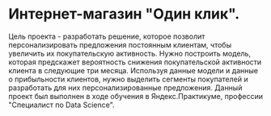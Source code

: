 # Интернет-магазин "Один клик".
Цель проекта - разработать решение, которое позволит персонализировать предложения постоянным клиентам, чтобы увеличить их покупательскую активность.
Нужно построить модель, которая предскажет вероятность снижения покупательской активности клиента в следующие три месяца. Используя данные модели и данные о прибыльности клиентов, нужно выделить сегменты покупателей и разработать для них персонализированные предложения.
Данный проект был выполнен в ходе обучения в Яндекс.Практикуме, профессии "Специалист по Data Science".


